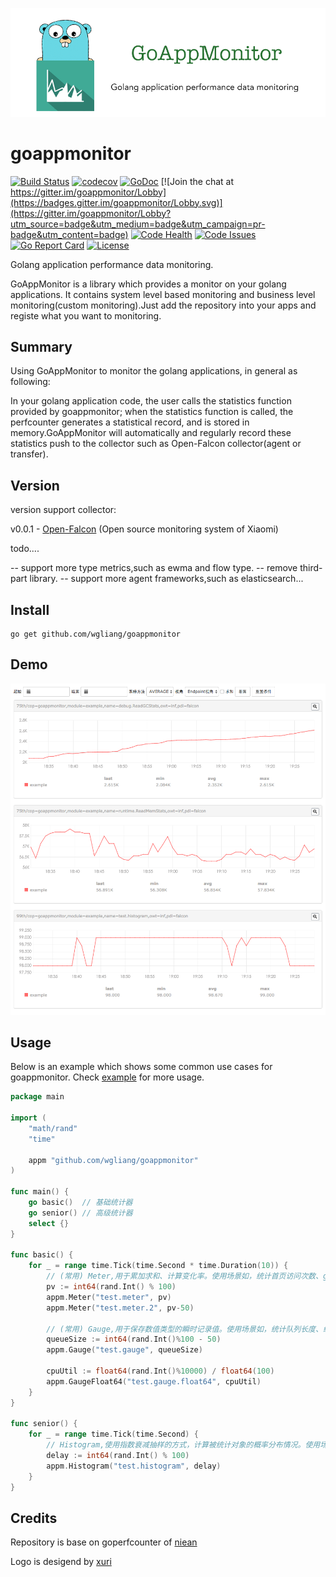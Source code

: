 ![goappmonitor](./logo.png)

# goappmonitor
[![Build Status](https://travis-ci.org/wgliang/goappmonitor.svg?branch=master)](https://travis-ci.org/wgliang/goappmonitor)
[![codecov](https://codecov.io/gh/wgliang/goappmonitor/branch/master/graph/badge.svg)](https://codecov.io/gh/wgliang/goappmonitor)
[![GoDoc](https://godoc.org/github.com/wgliang/goappmonitor?status.svg)](https://godoc.org/github.com/wgliang/goappmonitor)
[![Join the chat at https://gitter.im/goappmonitor/Lobby](https://badges.gitter.im/goappmonitor/Lobby.svg)](https://gitter.im/goappmonitor/Lobby?utm_source=badge&utm_medium=badge&utm_campaign=pr-badge&utm_content=badge)
[![Code Health](https://landscape.io/github/wgliang/goappmonitor/master/landscape.svg?style=flat)](https://landscape.io/github/wgliang/goappmonitor/master)
[![Code Issues](https://www.quantifiedcode.com/api/v1/project/98b2cb0efd774c5fa8f9299c4f96a8c5/badge.svg)](https://www.quantifiedcode.com/app/project/98b2cb0efd774c5fa8f9299c4f96a8c5)
[![Go Report Card](https://goreportcard.com/badge/github.com/wgliang/goappmonitor)](https://goreportcard.com/report/github.com/wgliang/goappmonitor)
[![License](https://img.shields.io/badge/LICENSE-Apache2.0-ff69b4.svg)](http://www.apache.org/licenses/LICENSE-2.0.html)

Golang application performance data monitoring.


GoAppMonitor is a library which provides a monitor on your golang applications. It contains system level based monitoring and business level monitoring(custom monitoring).Just add the repository into your apps and registe what you want to monitoring.

## Summary

Using GoAppMonitor to monitor the golang applications, in general as following:

In your golang application code, the user calls the statistics function provided by goappmonitor; when the statistics function is called, the perfcounter generates a statistical record, and is stored in memory.GoAppMonitor will automatically and regularly record these statistics push to the collector such as Open-Falcon collector(agent or transfer).

## Version

version support collector:

v0.0.1 - [Open-Falcon](https://github.com/XiaoMi/open-falcon) (Open source monitoring system of Xiaomi)

todo....

-- support more type metrics,such as ewma and flow type.
-- remove third-part library.
-- support more agent frameworks,such as elasticsearch...


## Install

    go get github.com/wgliang/goappmonitor


## Demo

![demo](./doc/demo.png)

## Usage

Below is an example which shows some common use cases for goappmonitor.  Check 
[example](https://github.com/wgliang/goappmonitor/blob/master/example) for more
usage.

```go
package main

import (
	"math/rand"
	"time"

	appm "github.com/wgliang/goappmonitor"
)

func main() {
	go basic()  // 基础统计器
	go senior() // 高级统计器
	select {}
}

func basic() {
	for _ = range time.Tick(time.Second * time.Duration(10)) {
		// (常用) Meter,用于累加求和、计算变化率。使用场景如，统计首页访问次数、gvm的CG次数等。
		pv := int64(rand.Int() % 100)
		appm.Meter("test.meter", pv)
		appm.Meter("test.meter.2", pv-50)

		// (常用) Gauge,用于保存数值类型的瞬时记录值。使用场景如，统计队列长度、统计CPU使用率等
		queueSize := int64(rand.Int()%100 - 50)
		appm.Gauge("test.gauge", queueSize)

		cpuUtil := float64(rand.Int()%10000) / float64(100)
		appm.GaugeFloat64("test.gauge.float64", cpuUtil)
	}
}

func senior() {
	for _ = range time.Tick(time.Second) {
		// Histogram,使用指数衰减抽样的方式，计算被统计对象的概率分布情况。使用场景如，统计主页访问延时的概率分布
		delay := int64(rand.Int() % 100)
		appm.Histogram("test.histogram", delay)
	}
}
```

## Credits

Repository is base on goperfcounter of [niean](https://github.com/niean/goperfcounter)

Logo is desigend by [xuri](https://github.com/Luxurioust)
